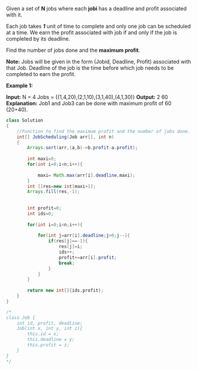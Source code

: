 Given a set of **N** jobs where each **jobi** has a deadline and profit associated with it.

Each job takes **_1_** unit of time to complete and only one job can be scheduled at a time. We earn the profit associated with job if and only if the job is completed by its deadline.

Find the number of jobs done and the **maximum profit**.

**Note:** Jobs will be given in the form (Jobid, Deadline, Profit) associated with that Job. Deadline of the job is the time before which job needs to be completed to earn the profit.

  
**Example 1:**

**Input:**
N = 4
Jobs = {(1,4,20),(2,1,10),(3,1,40),(4,1,30)}
**Output:**
2 60
**Explanation:**
Job1 and Job3 can be done with
maximum profit of 60 (20+40).


```java
class Solution
{
    //Function to find the maximum profit and the number of jobs done.
    int[] JobScheduling(Job arr[], int n)
    {
        Arrays.sort(arr,(a,b)->b.profit-a.profit);
        
        int maxi=0;
        for(int i=0;i<n;i++){
            
            maxi= Math.max(arr[i].deadline,maxi);
        }
        int []res=new int[maxi+1];
        Arrays.fill(res,-1);
        
        
        int profit=0;
        int ids=0;
        
        for(int i=0;i<n;i++){
            
            for(int j=arr[i].deadline;j>0;j--){
                if(res[j]==-1){
                    res[j]=i;
                    ids++;
                    profit+=arr[i].profit;
                    break;
                }
            }
        }
        
        return new int[]{ids,profit};
    }
}

/*
class Job {
    int id, profit, deadline;
    Job(int x, int y, int z){
        this.id = x;
        this.deadline = y;
        this.profit = z; 
    }
}
*/
```